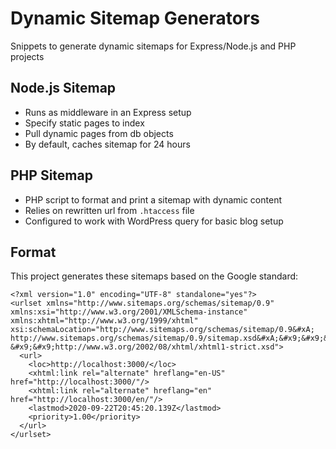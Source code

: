 # Dynamic Sitemap Generators

Snippets to generate dynamic sitemaps for Express/Node.js and PHP projects

## Node.js Sitemap

-   Runs as middleware in an Express setup
-   Specify static pages to index
-   Pull dynamic pages from db objects
-   By default, caches sitemap for 24 hours

## PHP Sitemap

-   PHP script to format and print a sitemap with dynamic content
-   Relies on rewritten url from `.htaccess` file
-   Configured to work with WordPress query for basic blog setup

## Format

This project generates these sitemaps based on the Google standard:

```
<?xml version="1.0" encoding="UTF-8" standalone="yes"?>
<urlset xmlns="http://www.sitemaps.org/schemas/sitemap/0.9" xmlns:xsi="http://www.w3.org/2001/XMLSchema-instance" xmlns:xhtml="http://www.w3.org/1999/xhtml" xsi:schemaLocation="http://www.sitemaps.org/schemas/sitemap/0.9&#xA; http://www.sitemaps.org/schemas/sitemap/0.9/sitemap.xsd&#xA;&#x9;&#x9;&#x9;http://www.w3.org/1999/xhtml&#xA;    &#x9;&#x9;http://www.w3.org/2002/08/xhtml/xhtml1-strict.xsd">
  <url>
    <loc>http://localhost:3000/</loc>
    <xhtml:link rel="alternate" hreflang="en-US" href="http://localhost:3000/"/>
    <xhtml:link rel="alternate" hreflang="en" href="http://localhost:3000/en/"/>
    <lastmod>2020-09-22T20:45:20.139Z</lastmod>
    <priority>1.00</priority>
  </url>
</urlset>
```
